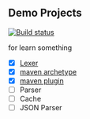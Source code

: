 ## Demo Projects
[![Build status](https://github.com/wuare/demo/workflows/demo-compile/badge.svg)](https://github.com/wuare/demo/actions)  

for learn something
- [x] [Lexer](https://github.com/wuare/demo/blob/master/demo-compile/src/main/java/top/wuare/syntax/Scanner.java)
- [x] [maven archetype](https://github.com/wuare/demo/tree/master/demo-maven-archetype)
- [x] [maven plugin](https://github.com/wuare/demo/tree/master/demo-maven-plugin)  
- [ ] Parser
- [ ] Cache
- [ ] JSON Parser
